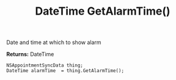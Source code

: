 ﻿---
uid: crmscript_ref_NSAppointmentSyncData_GetAlarmTime
title: DateTime GetAlarmTime()
intellisense: NSAppointmentSyncData.GetAlarmTime
keywords: NSAppointmentSyncData, GetAlarmTime
so.topic: reference
---

Date and time at which to show alarm

**Returns:** DateTime


```crmscript
NSAppointmentSyncData thing;
DateTime alarmTime  = thing.GetAlarmTime();
```


